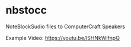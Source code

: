 # nbstocc
NoteBlockSudio files to ComputerCraft Speakers

Example Video: https://youtu.be/lSHNkWifnpQ
